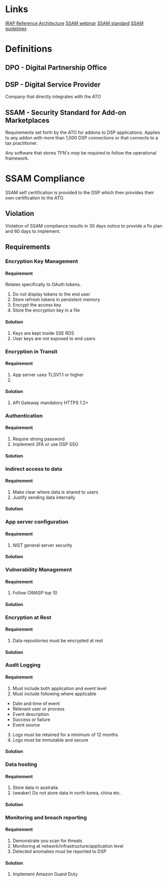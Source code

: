 # Links

[IRAP Reference Architecture](https://github.com/aws-quickstart/quickstart-compliance-irap-protected)
[SSAM webinar](https://www.youtube.com/watch?v=uP0SvWaARUY)
[SSAM standard](https://www.dspanz.org/industry-standards/addon-security-standard/ABSIA-Security-Standard-for-Add-on-Marketplaces.pdf)
[SSAM guidelines](https://www.dspanz.org/industry-standards/addon-security-standard/)

# Definitions

## DPO - Digital Partnership Office

## DSP - Digital Service Provider

Company that directly integrates with the ATO

## SSAM - Security Standard for Add-on Marketplaces

Requirements set forth by the ATO for addons to DSP applications.
Applies to any addon with more than 1,000 DSP connections or that connects to a tax practitioner.

Any software that stores TFN's _may_ be required to follow the operational framework.

# SSAM Compliance

SSAM self certification is provided to the DSP which then provides their own certification to the ATO.

## Violation

Violation of SSAM compliance results in 30 days notice to provide a fix plan and 60 days to implement.

## Requirements

### Encryption Key Management

#### Requirement

Relates specifically to OAuth tokens.

1. Do not display tokens to the end user
2. Store refresh tokens in persistent memory
3. Encrypt the access key
4. Store the encryption key in a file

#### Solution

1. Keys are kept inside SSE RDS
2. User keys are not exposed to end users

### Encryption in Transit

#### Requirement

1. App server uses TLSV1.1 or higher
2.

#### Solution

1. API Gateway mandatory HTTPS 1.2+

### Authentication

#### Requirement

1. Require strong password
2. Implement 2FA or use DSP SSO

#### Solution

### Indirect access to data

#### Requirement

1. Make clear where data is shared to users
2. Justify sending data internally

#### Solution

### App server configuration

#### Requirement

1. NIST general server security

#### Solution

### Vulnerability Management

#### Requirement

1. Follow OWASP top 10

#### Solution

### Encryption at Rest

#### Requirement

1. Data repositories must be encrypted at rest

#### Solution

### Audit Logging

#### Requirement

1. Must include both application and event level
2. Must include following where applicable

- Date and time of event
- Relevant user or process
- Event description
- Success or failure
- Event source

3. Logs must be retained for a minimum of 12 months
4. Logs must be immutable and secure

#### Solution

### Data hosting

#### Requirement

1. Store data in australia
2. (weaker) Do not store data in north korea, china etc.

#### Solution

### Monitoring and breach reporting

#### Requirement

1. Demonstrate you scan for threats
2. Monitoring at network/infrastructure/application level
3. Detected anomalies must be reported to DSP

#### Solution

1. Implement Amazon Guard Duty

